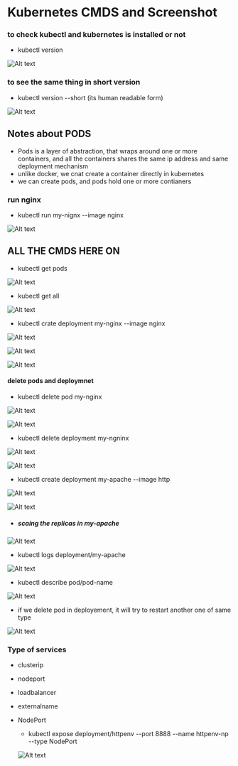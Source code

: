 # Kubernetes CMDS and Screenshot

### to check kubectl and kubernetes is installed or not
- kubectl version

![Alt text](image.png)

### to see the same thing in short version
- kubectl version --short (its human readable form)

![Alt text](image-1.png)

## Notes about PODS
- Pods is a layer of abstraction, that wraps around one or more containers, and all the containers shares the same ip address and same deployment mechanism
- unlike docker, we cnat create a container directly in kubernetes
- we can create pods, and pods hold one or more contianers

### run nginx
- kubectl run my-nignx --image nginx

![Alt text](image-2.png)


## ALL THE CMDS HERE ON

- kubectl get pods

![Alt text](image-3.png)

- kubectl get all

![Alt text](image-4.png)

- kubectl crate deployment my-nginx --image nginx

![Alt text](image-5.png)

![Alt text](image-6.png)

![Alt text](image-7.png)

#### delete pods and deploymnet

- kubectl delete pod my-nginx

![Alt text](image-8.png)

![Alt text](image-9.png)

- kubectl delete deployment my-ngninx

![Alt text](image-10.png)

![Alt text](image-11.png)

- kubectl create deployment my-apache --image http

![Alt text](image-12.png)

![Alt text](image-13.png)

- ##### scaing the replicas in my-apache

![Alt text](image-14.png)

- kubectl logs deployment/my-apache

![Alt text](image-15.png)

- kubectl describe pod/pod-name

![Alt text](image-16.png)

- if we delete pod in deployement, it will try to restart another one of same type

![Alt text](image-17.png)

### Type of services
- clusterip
- nodeport
- loadbalancer
- externalname

- NodePort
    - kubectl expose deployment/httpenv --port 8888 --name httpenv-np --type NodePort

    ![Alt text](image-18.png)

    